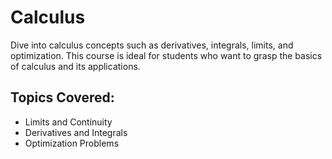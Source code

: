 # Calculus

Dive into calculus concepts such as derivatives, integrals, limits, and optimization. This course is ideal for students who want to grasp the basics of calculus and its applications.

## Topics Covered:
- Limits and Continuity
- Derivatives and Integrals
- Optimization Problems
